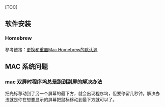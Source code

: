 [TOC]

## 软件安装

### Homebrew

参考链接：[更换和重置Mac Homebrew的默认源](https://www.jianshu.com/p/b197872aecca)

## MAC 系统问题

### mac 双屏时程序坞总是跑到副屏的解决办法

把光标移动到了另一个屏幕的最下方，就会出现程序坞，但要停留几秒钟。解决办法就是你在想要显示的屏幕把鼠标移动到最下方就可以了。